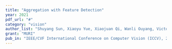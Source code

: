 ```yaml
---
title: "Aggregation with Feature Detection"
year: 2021
pdf_url: "#"
category: "vision"
author_list: "Shuyang Sun, Xiaoyu Yue, Xiaojuan Qi, Wanli Ouyang, Victor Prisacariu, Philip Torr"
grant: "MURI"
pub_in: "IEEE/CVF International Conference on Computer Vision (ICCV), 2021"
---
```

